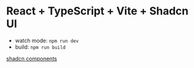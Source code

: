 # React + TypeScript + Vite + Shadcn UI

- watch mode: `npm run dev`
- build: `npm run build`

[shadcn components](https://ui.shadcn.com/docs/components)